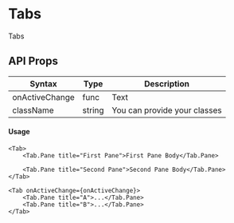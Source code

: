 # Tabs

Tabs

## API Props

| Syntax         | Type   | Description                  |
| -------------- | ------ | ---------------------------- |
| onActiveChange | func   | Text                         |
| className      | string | You can provide your classes |

#### Usage

```tsx
<Tab>
	<Tab.Pane title="First Pane">First Pane Body</Tab.Pane>

	<Tab.Pane title="Second Pane">Second Pane Body</Tab.Pane>
</Tab>
```

```tsx
<Tab onActiveChange={onActiveChange}>
	<Tab.Pane title="A">...</Tab.Pane>
	<Tab.Pane title="B">...</Tab.Pane>
</Tab>
```

